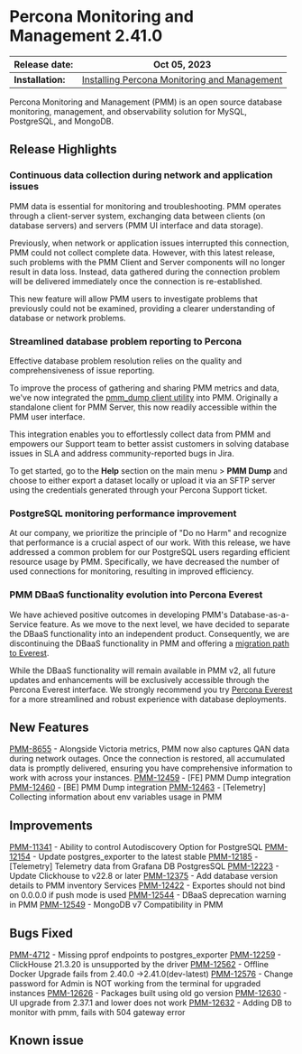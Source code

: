 
# Percona Monitoring and Management 2.41.0


| **Release date:** | Oct 05, 2023                                                                                    |
| ----------------- | ----------------------------------------------------------------------------------------------- |
| **Installation:** | [Installing Percona Monitoring and Management](https://www.percona.com/software/pmm/quickstart) |

Percona Monitoring and Management (PMM) is an open source database monitoring, management, and observability solution for MySQL, PostgreSQL, and MongoDB.

<!---

!!! caution alert alert-warning "Important/Caution"
    Crucial points that need emphasis:

    - Important: A significant point that deserves emphasis.
    - Caution: Used to mean 'Continue with care'.

--->

## Release Highlights

### Continuous data collection during network and application issues

PMM data is essential for monitoring and troubleshooting. PMM operates through a client-server system, exchanging data between clients (on database servers) and servers (PMM UI interface and data storage). 

Previously, when network or application issues interrupted this connection, PMM could not collect complete data. However, with this latest release, such problems with the PMM Client and Server components will no longer result in data loss. Instead, data gathered during the connection problem will be delivered immediately once the connection is re-established.

 This new feature will allow PMM users to investigate problems that previously could not be examined, providing a clearer understanding of database or network problems.


### Streamlined database problem reporting to Percona

Effective database problem resolution relies on the quality and comprehensiveness of issue reporting.

To improve the process of gathering and sharing PMM metrics and data, we've now integrated the [pmm_dump client utility](https://docs.percona.com/pmm-dump-documentation/index.html) into PMM. Originally a standalone client for PMM Server, this now readily accessible within the PMM user interface.

This integration enables you to effortlessly collect data from PMM and empowers our Support team to better assist customers in solving database issues in SLA and address community-reported bugs in Jira.

To get started, go to the **Help** section on the main menu > **PMM Dump** and choose to either export a dataset locally or upload it via an SFTP server using the credentials generated through your Percona Support ticket.

### PostgreSQL monitoring performance improvement
At our company, we prioritize the principle of "Do no Harm" and recognize that performance is a crucial aspect of our work. With this release, we have addressed a common problem for our PostgreSQL users regarding efficient resource usage by PMM. Specifically, we have decreased the number of used connections for monitoring, resulting in improved efficiency.

### PMM DBaaS functionality evolution into Percona Everest

We have achieved positive outcomes in developing PMM's Database-as-a-Service feature. As we move to the next level, we have decided to separate the DBaaS functionality into an independent product. Consequently, we are discontinuing the DBaaS functionality in PMM and offering a [migration path to Everest](http://per.co.na/pmm-to-everest-guide).

While the DBaaS functionality will remain available in PMM v2, all future updates and enhancements will be exclusively accessible through the Percona Everest interface.
We strongly recommend you try [Percona Everest](http://per.co.na/pmm-to-everest) for a more streamlined and robust experience with database deployments.

## New Features

[PMM-8655](https://jira.percona.com/browse/PMM-8655) - Alongside Victoria metrics, PMM now also captures QAN data during network outages. Once the connection is restored, all accumulated data is promptly delivered, ensuring you have comprehensive information to work with across your instances.
[PMM-12459](https://jira.percona.com/browse/PMM-12459) - [FE] PMM Dump integration
[PMM-12460](https://jira.percona.com/browse/PMM-12460) - [BE] PMM Dump integration
[PMM-12463](https://jira.percona.com/browse/PMM-12463) - [Telemetry] Collecting information about env variables usage in PMM

## Improvements

[PMM-11341](https://jira.percona.com/browse/PMM-11341) - Ability to control Autodiscovery Option for PostgreSQL
[PMM-12154](https://jira.percona.com/browse/PMM-12154) - Update postgres_exporter to the latest stable
[PMM-12185](https://jira.percona.com/browse/PMM-12185) - [Telemetry] Telemetry data from Grafana DB PostgresSQL
[PMM-12223](https://jira.percona.com/browse/PMM-12223) - Update Clickhouse to v22.8 or later
[PMM-12375](https://jira.percona.com/browse/PMM-12375) - Add database version details to PMM inventory Services
[PMM-12422](https://jira.percona.com/browse/PMM-12422) - Exportes should not bind on 0.0.0.0 if push mode is used
[PMM-12544](https://jira.percona.com/browse/PMM-12544) - DBaaS deprecation warning in PMM
[PMM-12549](https://jira.percona.com/browse/PMM-12549) - MongoDB v7 Compatibility in PMM


## Bugs Fixed

[PMM-4712](https://jira.percona.com/browse/PMM-4712) - Missing pprof endpoints to postgres_exporter
[PMM-12259](https://jira.percona.com/browse/PMM-12259) - ClickHouse 21.3.20 is unsupported by the driver
[PMM-12562](https://jira.percona.com/browse/PMM-12562)  - Offline Docker Upgrade fails from 2.40.0 ->2.41.0(dev-latest)
[PMM-12576](https://jira.percona.com/browse/PMM-12576) - Change password for Admin is NOT working from the terminal for upgraded instances
[PMM-12626](https://jira.percona.com/browse/PMM-12626) - Packages built using old go version
[PMM-12630](https://jira.percona.com/browse/PMM-12630) - UI upgrade from 2.37.1 and lower does not work
[PMM-12632](https://jira.percona.com/browse/PMM-12632) - Adding DB to monitor with pmm, fails with 504 gateway error


## Known issue

